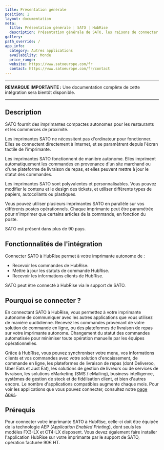 ```yaml
---
title: Présentation générale
position: 1
layout: documentation
meta:
  title: Présentation générale | SATO | HubRise
  description: Présentation générale de SATO, les raisons de connecter votre imprimante autonome à HubRise et liste des fonctionnalités de l'intégration avec HubRise.
gallery:
path_override: /
app_info:
  category: Autres applications
  availability: Monde
  price_range:
  website: https://www.satoeurope.com/fr
  contact: https://www.satoeurope.com/fr/contact
---
```


---

**REMARQUE IMPORTANTE :** Une documentation complète de cette intégration sera bientôt disponible.

---

## Description

SATO fournit des imprimantes compactes autonomes pour les restaurants et les commerces de proximité.

Les imprimantes SATO ne nécessitent pas d'ordinateur pour fonctionner. Elles se connectent directement à Internet, et se paramètrent depuis l'écran tactile de l'imprimante.

Les imprimantes SATO fonctionnent de manière autonome. Elles impriment automatiquement les commandes en provenance d'un site marchand ou d'une plateforme de livraison de repas, et elles peuvent mettre à jour le statut des commandes.

Les imprimantes SATO sont polyvalentes et personnalisables. Vous pouvez modifier le contenu et le design des tickets, et utiliser différents types de papiers, autocollants ou plastiques.

Vous pouvez utiliser plusieurs imprimantes SATO en parallèle sur vos différents postes opérationnels. Chaque imprimante peut être paramétrée pour n'imprimer que certains articles de la commande, en fonction du poste.

SATO est présent dans plus de 90 pays.

## Fonctionnalités de l'intégration

Connecter SATO à HubRise permet à votre imprimante autonome de :

- Recevoir les commandes de HubRise.
- Mettre à jour les statuts de commande HubRise.
- Recevoir les informations clients de HubRise.

SATO peut être connecté à HubRise via le support de SATO.

## Pourquoi se connecter ?

En connectant SATO à HubRise, vous permettez à votre imprimante autonome de communiquer avec les autres applications que vous utilisez de manière quotidienne. Recevez les commandes provenant de votre solution de commande en ligne, ou des plateformes de livraison de repas sur votre imprimante autonome. Changement du statut des commandes automatisée pour minimiser toute opération manuelle par les équipes opérationnelles.

Grâce à HubRise, vous pouvez synchroniser votre menu, vos informations clients et vos commandes avec votre solution d'encaissement, de commande en ligne, les plateformes de livraison de repas (dont Deliveroo, Uber Eats et Just Eat), les solutions de gestion de livreurs ou de services de livraison, les solutions eMarketing (SMS / eMailing), business intelligence, systèmes de gestion de stock et de fidélisation client, et bien d'autres encore. Le nombre d'applications compatibles augmente chaque mois. Pour voir les applications que vous pouvez connecter, consultez notre [page Apps](/apps).

## Prérequis

Pour connecter votre imprimante SATO à HubRise, celle-ci doit être équipée de la technologie AEP (_Application Enabled Printing_), dont seuls les modèles FX3-LX et CT4-LX disposent. Vous devez également faire installer l'application HubRise sur votre imprimante par le support de SATO, opération facturée 90€ HT.
